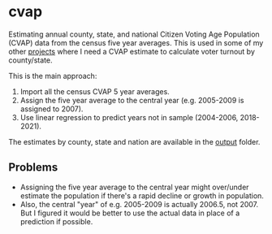 # cvap

Estimating annual county, state, and national Citizen Voting Age Population (CVAP) data from the census five year averages. This is used in some of my other [projects](https://github.com/psthomas/election-vis) where I need a CVAP estimate to calculate voter turnout by county/state.

This is the main approach:
1. Import all the census CVAP 5 year averages.
2. Assign the five year average to the central year (e.g. 2005-2009 is assigned to 2007).
3. Use linear regression to predict years not in sample (2004-2006, 2018-2021).

The estimates by county, state and nation are available in the [output](https://github.com/psthomas/cvap/tree/master/data/output) folder.

## Problems

* Assigning the five year average to the central year might over/under estimate the population if there's a rapid decline or growth in population.
* Also, the central "year" of e.g. 2005-2009 is actually 2006.5, not 2007. But I figured it would be better to use the actual data in place of a prediction if possible.